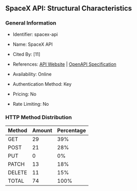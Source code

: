## SpaceX API: Structural Characteristics

### General Information

- Identifier: spacex-api

- Name: SpaceX API

- Cited By: [11]

- References: [API Website](https://github.com/r-spacex/SpaceX-API) | [OpenAPI Specification](https://github.com/r-spacex/SpaceX-API/blob/master/docs/README.md)

- Availability: Online

- Authentication Method: Key

- Pricing: No

- Rate Limiting: No

### HTTP Method Distribution

| Method | Amount | Percentage |
|--------|--------|------------|
| GET | 29 | 39% |
| POST | 21 | 28% |
| PUT | 0 | 0% |
| PATCH | 13 | 18% |
| DELETE | 11 | 15% |
| TOTAL | 74 | 100% |
